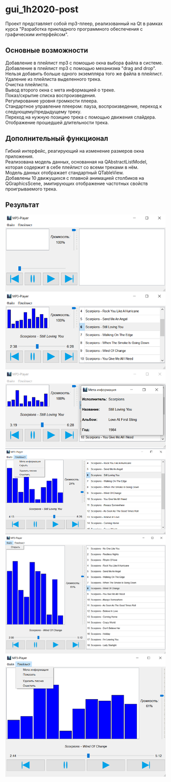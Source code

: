 # gui_1h2020-post

Проект представляет собой mp3-плеер, реализованный на Qt в рамках курса "Разработка прикладного программного обеспечения с графическим интерфейсом".

## Основные возможности

Добавление в плейлист mp3 с помощью окна выбора файла в системе.<br/>
Добавление в плейлист mp3 с помощью механизма "drag and drop".<br/>
Нельзя добавить больше одного экземпляра того же файла в плейлист.<br/>
Удаление из плейлиста выделенного трека.<br/>
Очистка плейлиста.<br/>
Вывод второго окна с мета информацией о треке.<br/>
Показ/скрытие списка воспроизведения.<br/>
Регулирование уровня громкости плеера.<br/>
Стандартное управление плеером: пауза, воспроизведение, переход к следующему/предыдущему треку.<br/>
Переход на нужную позицию трека с помощью движения слайдера.<br/>
Отображение прошедшей длительности трека.<br/>

## Дополнительный функционал
Гибкий интерфейс, реагирующий на изменение размеров окна приложения.<br/>
Реализована модель данных, основанная на QAbstractListModel, которая содержит в себе плейлист со всеми треками в нём.<br/>
Модель данных отображает стандартный QTableView.<br/>
Добавлены 10 движущихся с плавной анимацией столбиков на QGraphicsScene, эмитирующих отображение частотных свойств проигрываемого трека.<br/>

## Результат
![](https://github.com/esiole/gui_1h2020-post/raw/master/examples/1.png)
![](https://github.com/esiole/gui_1h2020-post/raw/master/examples/2.png)
![](https://github.com/esiole/gui_1h2020-post/raw/master/examples/3.png)
![](https://github.com/esiole/gui_1h2020-post/raw/master/examples/4.png)
![](https://github.com/esiole/gui_1h2020-post/raw/master/examples/5.png)
![](https://github.com/esiole/gui_1h2020-post/raw/master/examples/6.png)
